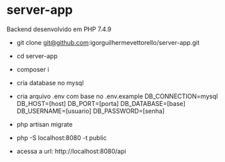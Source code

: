 # server-app

Backend desenvolvido em PHP 7.4.9

- git clone git@github.com:igorguilhermevettorello/server-app.git
- cd server-app
- composer i
- cria database no mysql
- cria arquivo .env com base no .env.example
DB_CONNECTION=mysql
DB_HOST=[host]
DB_PORT=[porta]
DB_DATABASE=[base]
DB_USERNAME=[usuario]
DB_PASSWORD=[senha]

- php artisan migrate
- php -S localhost:8080 -t public
- acessa a url: http://localhost:8080/api